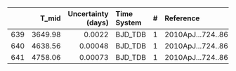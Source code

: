|     |   T_mid |   Uncertainty (days) | Time System   |   # | Reference           |
|----:|--------:|---------------------:|:--------------|----:|:--------------------|
| 639 | 3649.98 |              0.0022  | BJD_TDB       |   1 | 2010ApJ...724..866K |
| 640 | 4638.56 |              0.00048 | BJD_TDB       |   1 | 2010ApJ...724..866K |
| 641 | 4758.06 |              0.00073 | BJD_TDB       |   1 | 2010ApJ...724..866K |